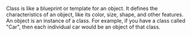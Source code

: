 

Class is like a blueprint or template for an object. It defines the characteristics of an object, like its color, size, shape, and other features. An object is an instance of a class. For example, if you have a class called "Car", then each individual car would be an object of that class.